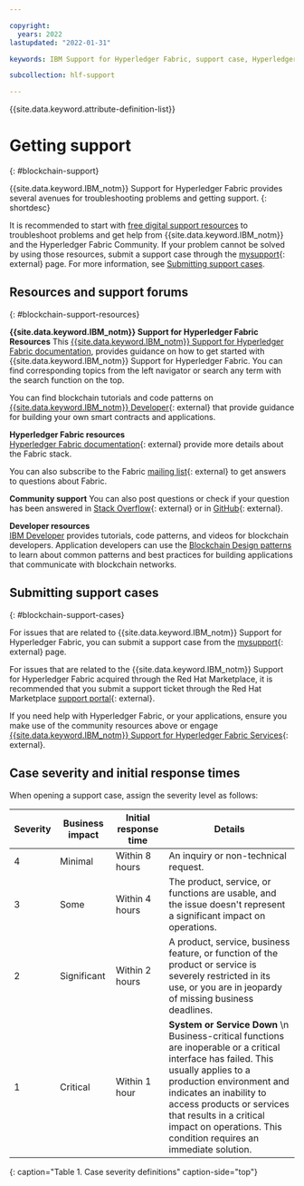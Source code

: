 ```yaml
---

copyright:
  years: 2022
lastupdated: "2022-01-31"

keywords: IBM Support for Hyperledger Fabric, support case, Hyperledger Fabric Community, Cloud tickets, dWAnswers, multicloud

subcollection: hlf-support

---
```


{{site.data.keyword.attribute-definition-list}}



# Getting support
{: #blockchain-support}


{{site.data.keyword.IBM_notm}} Support for Hyperledger Fabric provides several avenues for troubleshooting problems and getting support.
{: shortdesc}

It is recommended to start with [free digital support resources](/docs/hlf-support?topic=hlf-support-blockchain-support#blockchain-support-resources) to troubleshoot problems and get help from {{site.data.keyword.IBM_notm}} and the Hyperledger Fabric Community. If your problem cannot be solved by using those resources, submit a support case through the [mysupport](https://www.ibm.com/mysupport/s/?language=en_US){: external} page. For more information, see [Submitting support cases](/docs/hlf-support?topic=hlf-support-blockchain-support#blockchain-support-cases).

## Resources and support forums
{: #blockchain-support-resources}

**{{site.data.keyword.IBM_notm}} Support for Hyperledger Fabric Resources**
This [{{site.data.keyword.IBM_notm}} Support for Hyperledger Fabric documentation](/docs/hlf-support?topic=hlf-support-get-started-console-ocp), provides guidance on how to get started with {{site.data.keyword.IBM_notm}} Support for Hyperledger Fabric. You can find corresponding topics from the left navigator or search any term with the search function on the top.

You can find blockchain tutorials and code patterns on [{{site.data.keyword.IBM_notm}} Developer](https://developer.ibm.com/technologies/blockchain/){: external} that provide guidance for building your own smart contracts and applications.

**Hyperledger Fabric resources**  
[Hyperledger Fabric documentation](https://hyperledger-fabric.readthedocs.io/en/release-2.2/){: external} provide more details about the Fabric stack.

You can also subscribe to the Fabric [mailing list](mailto:fabric@lists.hyperledger.org){: external} to get answers to questions about Fabric.

**Community support**
You can also post questions or check if your question has been answered in [Stack Overflow](https://stackoverflow.com/questions/tagged/hyperledger-fabric){: external} or in [GitHub](https://github.com/hyperledger/fabric/issues){: external}.

**Developer resources**  
[IBM Developer](https://developer.ibm.com/technologies/blockchain/) provides tutorials, code patterns, and videos for blockchain developers. Application developers can use the [Blockchain Design patterns](https://developer.ibm.com/technologies/blockchain/articles/getting-started-with-blockchain-design-patterns) to learn about common patterns and best practices for building applications that communicate with blockchain networks.

## Submitting support cases
{: #blockchain-support-cases}

For issues that are related to {{site.data.keyword.IBM_notm}} Support for Hyperledger Fabric, you can submit a support case from the [mysupport](https://www.ibm.com/support/pages/node/6487427){: external} page.   

For issues that are related to the {{site.data.keyword.IBM_notm}} Support for Hyperledger Fabric acquired through the Red Hat Marketplace, it is recommended that you submit a support ticket through the Red Hat Marketplace [support portal](https://marketplace.redhat.com/en-us/support){: external}.

If you need help with Hyperledger Fabric, or your applications, ensure you make use of the community resources above or engage [{{site.data.keyword.IBM_notm}} Support for Hyperledger Fabric Services](https://www.ibm.com/blockchain/services){: external}.

## Case severity and initial response times

When opening a support case, assign the severity level as follows:

| Severity | Business impact | Initial response time | Details |
|-----------------|-----------------|-----------------|-----------------|
| 4 | Minimal | Within 8 hours | An inquiry or non-technical request. |
| 3 | Some | Within 4 hours | The product, service, or functions are usable, and the issue doesn't represent a significant impact on operations. |
| 2 | Significant | Within 2 hours | A product, service, business feature, or function of the product or service is severely restricted in its use, or you are in jeopardy of missing business deadlines. |
| 1 | Critical | Within 1 hour | **System or Service Down**  \n Business-critical functions are inoperable or a critical interface has failed. This usually applies to a production environment and indicates an inability to access products or services that results in a critical impact on operations. This condition requires an immediate solution. |
{: caption="Table 1. Case severity definitions" caption-side="top"}
